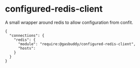 configured-redis-client
=======================

A small wrapper around redis to allow configuration from confit.

```
{
  "connections": {
    "redis": {
      "module": "require:@gasbuddy/configured-redis-client",
      "hosts":
    }
  }
}
```